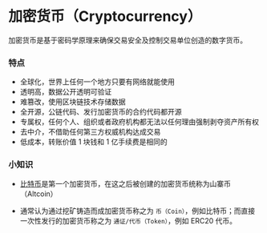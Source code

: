 # 加密货币（Cryptocurrency）

加密货币是基于密码学原理来确保交易安全及控制交易单位创造的数字货币。

### 特点
- 全球化，世界上任何一个地方只要有网络就能使用
- 透明高，数据公开透明可验证
- 难篡改，使用区块链技术存储数据
- 全开源，公链代码、发行加密货币的合约代码都开源
- 专属权，任何个人、组织或者政府机构都无法以任何理由强制剥夺资产所有权
- 去中介，不借助任何第三方权威机构达成交易
- 低成本，转账价值 1 块钱和 1 亿手续费是相同的

### 小知识

- [比特币](../chains/bitcoin)是第一个加密货币，在这之后被创建的加密货币统称为山寨币（Altcoin）

- 通常认为通过挖矿铸造而成加密货币称之为 `币（Coin）`，例如比特币；而直接一次性发行的加密货币称之为 `通证/代币（Token）`，例如 ERC20 代币。
